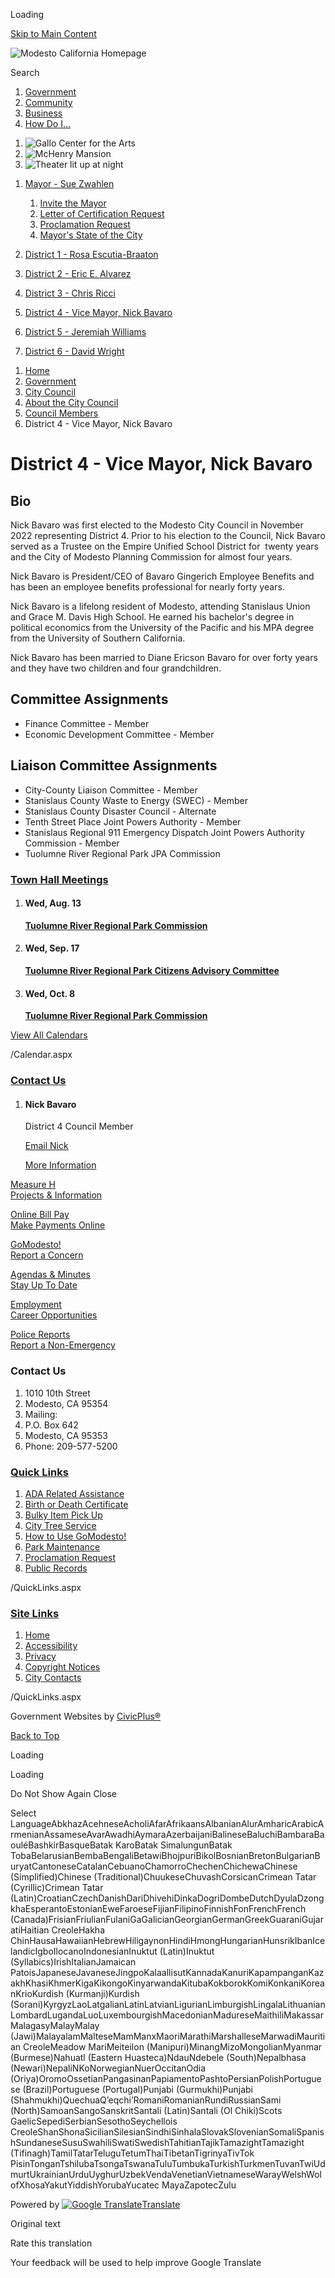 Loading

[Skip to Main Content](https://www.modestogov.com/731/District-4---Nick-Bavaro/)

![Modesto California Homepage](https://www.modestogov.com/ImageRepository/Document?documentID=22610)

Search

1. [Government](https://www.modestogov.com/27/Government)
2. [Community](https://www.modestogov.com/944/Community)
3. [Business](https://www.modestogov.com/35/Business)
4. [How Do I...](https://www.modestogov.com/9/How-Do-I)

<!--THE END-->

1. ![Gallo Center for the Arts](https://www.modestogov.com/ImageRepository/Document?documentID=22649 "Gallo Center for the Arts")
2. ![McHenry Mansion](https://www.modestogov.com/ImageRepository/Document?documentID=22650 "McHenry Mansion")
3. ![Theater lit up at night](https://www.modestogov.com/ImageRepository/Document?documentID=22651 "Theater lit up at night")

<!--THE END-->

1. [Mayor - Sue Zwahlen](https://www.modestogov.com/717/Mayor---Sue-Zwahlen)
   
   1. [Invite the Mayor](https://www.modestogov.com/1732/Invite-the-Mayor)
   2. [Letter of Certification Request](https://www.modestogov.com/FormCenter/Boards-Commissions-8/Official-Document-Request-85)
   3. [Proclamation Request](https://www.modestogov.com/FormCenter/Boards-Commissions-8/Proclamation-Request-84)
   4. [Mayor's State of the City](https://www.modestogov.com/2938/Mayors-State-of-the-City)
2. [District 1 - Rosa Escutia-Braaton](https://www.modestogov.com/719/District-1---Rosa-Escutia-Braaton)
3. [District 2 - Eric E. Alvarez](https://www.modestogov.com/724/District-2---Eric-E-Alvarez)
4. [District 3 - Chris Ricci](https://www.modestogov.com/730/District-3---Chris-Ricci)
5. [District 4 - Vice Mayor, Nick Bavaro](https://www.modestogov.com/731/District-4---Vice-Mayor-Nick-Bavaro)
6. [District 5 - Jeremiah Williams](https://www.modestogov.com/734/District-5---Jeremiah-Williams)
7. [District 6 - David Wright](https://www.modestogov.com/739/District-6---David-Wright)

<!--THE END-->

1. [Home](https://www.modestogov.com)
2. [Government](https://www.modestogov.com/27/Government)
3. [City Council](https://www.modestogov.com/659/City-Council)
4. [About the City Council](https://www.modestogov.com/664/About-the-City-Council)
5. [Council Members](https://www.modestogov.com/706/Council-Members)
6. District 4 - Vice Mayor, Nick Bavaro

# District 4 - Vice Mayor, Nick Bavaro

## Bio

Nick Bavaro was first elected to the Modesto City Council in November 2022 representing District 4. Prior to his election to the Council, Nick Bavaro served as a Trustee on the Empire Unified School District for  twenty years and the City of Modesto Planning Commission for almost four years. 

Nick Bavaro is President/CEO of Bavaro Gingerich Employee Benefits and has been an employee benefits professional for nearly forty years.

Nick Bavaro is a lifelong resident of Modesto, attending Stanislaus Union and Grace M. Davis High School. He earned his bachelor's degree in political economics from the University of the Pacific and his MPA degree from the University of Southern California. 

Nick Bavaro has been married to Diane Ericson Bavaro for over forty years and they have two children and four grandchildren. 

## Committee Assignments

- Finance Committee - Member
- Economic Development Committee - Member

## Liaison Committee Assignments

- City-County Liaison Committee - Member
- Stanislaus County Waste to Energy (SWEC) - Member
- Stanislaus County Disaster Council - Alternate
- Tenth Street Place Joint Powers Authority - Member
- Stanislaus Regional 911 Emergency Dispatch Joint Powers Authority Commission - Member
- Tuolumne River Regional Park JPA Commission

### [Town Hall Meetings](https://www.modestogov.com/calendar.aspx?CID=44)

1. #### Wed, Aug. 13
   
   [**Tuolumne River Regional Park Commission**](https://www.modestogov.com/Calendar.aspx?EID=12344)
2. #### Wed, Sep. 17
   
   [**Tuolumne River Regional Park Citizens Advisory Committee**](https://www.modestogov.com/Calendar.aspx?EID=12351)
3. #### Wed, Oct. 8
   
   [**Tuolumne River Regional Park Commission**](https://www.modestogov.com/Calendar.aspx?EID=12345)

[View All Calendars](https://www.modestogov.com/calendar.aspx?CID=44)

/Calendar.aspx

### [Contact Us](https://www.modestogov.com/Directory.aspx)

1. #### Nick Bavaro
   
   District 4 Council Member
   
   [Email Nick](mailto:nbavaro@modestogov.com)
   
   [More Information](https://www.modestogov.com/directory.aspx?eid=84)

[Measure H  
Projects &amp; Information](https://www.modestogov.com/3031/Paid-for-by-Measure-H)

[Online Bill Pay  
Make Payments Online](https://www.modestogov.com/1069/Pay)

[GoModesto!  
Report a Concern](https://www.modestogov.com/1954/Make-a-Request-GoModesto)

[Agendas &amp; Minutes  
Stay Up To Date](https://www.modestogov.com/749/City-Council-Agendas-Minutes)

[Employment  
Career Opportunities](https://www.modestogov.com/343/Employment)

[Police Reports  
Report a Non-Emergency](https://www.modestogov.com/1169/File-a-Non-Emergency-Police-Report)

### Contact Us

1. 1010 10th Street
2. Modesto, CA 95354
3. Mailing:
4. P.O. Box 642
5. Modesto, CA 95353
6. Phone: 209-577-5200

### [Quick Links](https://www.modestogov.com/QuickLinks.aspx?CID=93)

1. [ADA Related Assistance](https://iframe.publicstuff.com/)
2. [Birth or Death Certificate](https://www.modestogov.com/869/Birth-Death-Certificates-PDF)
3. [Bulky Item Pick Up](https://www.modestogov.com/373/Bulky-Item-Pick-Up)
4. [City Tree Service](https://iframe.publicstuff.com/)
5. [How to Use GoModesto!](https://www.modestogov.com/1954/Make-a-Request-GoModesto)
6. [Park Maintenance](https://iframe.publicstuff.com/)
7. [Proclamation Request](https://www.modestogov.com/1728/Proclamation-Request)
8. [Public Records](https://www.modestogov.com/455/Public-Records-Information)

/QuickLinks.aspx

### [Site Links](https://www.modestogov.com/QuickLinks.aspx?CID=11)

1. [Home](https://www.modestogov.com)
2. [Accessibility](https://www.modestogov.com/Accessibility)
3. [Privacy](https://www.modestogov.com/privacy)
4. [Copyright Notices](https://www.modestogov.com/site/copyright)
5. [City Contacts](https://www.modestogov.com/directory.aspx)

/QuickLinks.aspx

Government Websites by [CivicPlus®](https://connect.civicplus.com/referral)

[Back to Top](https://www.modestogov.com/731/District-4---Nick-Bavaro)

Loading

Loading

Do Not Show Again Close

Select LanguageAbkhazAcehneseAcholiAfarAfrikaansAlbanianAlurAmharicArabicArmenianAssameseAvarAwadhiAymaraAzerbaijaniBalineseBaluchiBambaraBaouléBashkirBasqueBatak KaroBatak SimalungunBatak TobaBelarusianBembaBengaliBetawiBhojpuriBikolBosnianBretonBulgarianBuryatCantoneseCatalanCebuanoChamorroChechenChichewaChinese (Simplified)Chinese (Traditional)ChuukeseChuvashCorsicanCrimean Tatar (Cyrillic)Crimean Tatar (Latin)CroatianCzechDanishDariDhivehiDinkaDogriDombeDutchDyulaDzongkhaEsperantoEstonianEweFaroeseFijianFilipinoFinnishFonFrenchFrench (Canada)FrisianFriulianFulaniGaGalicianGeorgianGermanGreekGuaraniGujaratiHaitian CreoleHakha ChinHausaHawaiianHebrewHiligaynonHindiHmongHungarianHunsrikIbanIcelandicIgboIlocanoIndonesianInuktut (Latin)Inuktut (Syllabics)IrishItalianJamaican PatoisJapaneseJavaneseJingpoKalaallisutKannadaKanuriKapampanganKazakhKhasiKhmerKigaKikongoKinyarwandaKitubaKokborokKomiKonkaniKoreanKrioKurdish (Kurmanji)Kurdish (Sorani)KyrgyzLaoLatgalianLatinLatvianLigurianLimburgishLingalaLithuanianLombardLugandaLuoLuxembourgishMacedonianMadureseMaithiliMakassarMalagasyMalayMalay (Jawi)MalayalamMalteseMamManxMaoriMarathiMarshalleseMarwadiMauritian CreoleMeadow MariMeiteilon (Manipuri)MinangMizoMongolianMyanmar (Burmese)Nahuatl (Eastern Huasteca)NdauNdebele (South)Nepalbhasa (Newari)NepaliNKoNorwegianNuerOccitanOdia (Oriya)OromoOssetianPangasinanPapiamentoPashtoPersianPolishPortuguese (Brazil)Portuguese (Portugal)Punjabi (Gurmukhi)Punjabi (Shahmukhi)QuechuaQʼeqchiʼRomaniRomanianRundiRussianSami (North)SamoanSangoSanskritSantali (Latin)Santali (Ol Chiki)Scots GaelicSepediSerbianSesothoSeychellois CreoleShanShonaSicilianSilesianSindhiSinhalaSlovakSlovenianSomaliSpanishSundaneseSusuSwahiliSwatiSwedishTahitianTajikTamazightTamazight (Tifinagh)TamilTatarTeluguTetumThaiTibetanTigrinyaTivTok PisinTonganTshilubaTsongaTswanaTuluTumbukaTurkishTurkmenTuvanTwiUdmurtUkrainianUrduUyghurUzbekVendaVenetianVietnameseWarayWelshWolofXhosaYakutYiddishYorubaYucatec MayaZapotecZulu

Powered by [![Google Translate](https://www.gstatic.com/images/branding/googlelogo/1x/googlelogo_color_42x16dp.png)Translate](https://translate.google.com)

Original text

Rate this translation

Your feedback will be used to help improve Google Translate